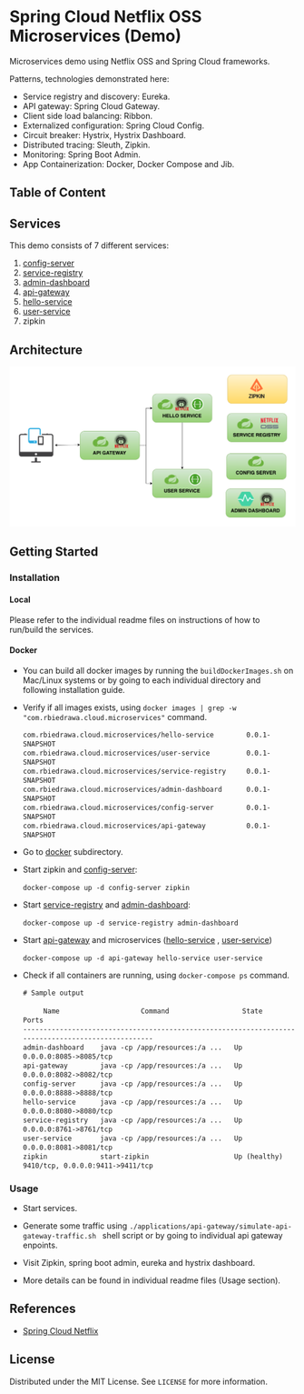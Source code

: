 # Spring Cloud Netflix OSS Microservices (Demo)

Microservices demo using Netflix OSS and Spring Cloud frameworks. 

Patterns, technologies demonstrated here: 

* Service registry and discovery: Eureka.
* API gateway: Spring Cloud Gateway.
* Client side load balancing: Ribbon.
* Externalized configuration: Spring Cloud Config.
* Circuit breaker: Hystrix, Hystrix Dashboard.
* Distributed tracing: Sleuth, Zipkin.
* Monitoring: Spring Boot Admin.
* App Containerization: Docker, Docker Compose and Jib.

## Table of Content

## Services

This demo consists of 7 different services:

1. [config-server](./applications/config-server)
2. [service-registry](./applications/service-registry)
3. [admin-dashboard](./applications/admin-dashboard)
4. [api-gateway](./applications/api-gateway)
5. [hello-service](./applications/services/hello-service)
6. [user-service](./applications/services/user-service)
7. zipkin


## Architecture

![architecture-diagram](./_docs/img/architecture.png)

## Getting Started

### Installation

#### Local

Please refer to the individual readme files on instructions of how to run/build the services.

#### Docker

* You can build all docker images by running the `buildDockerImages.sh` on Mac/Linux systems or by going to each
  individual directory and following installation guide.

* Verify if all images exists, using `docker images | grep -w "com.rbiedrawa.cloud.microservices"` command.

     ```
    com.rbiedrawa.cloud.microservices/hello-service        0.0.1-SNAPSHOT
    com.rbiedrawa.cloud.microservices/user-service         0.0.1-SNAPSHOT 
    com.rbiedrawa.cloud.microservices/service-registry     0.0.1-SNAPSHOT 
    com.rbiedrawa.cloud.microservices/admin-dashboard      0.0.1-SNAPSHOT 
    com.rbiedrawa.cloud.microservices/config-server        0.0.1-SNAPSHOT 
    com.rbiedrawa.cloud.microservices/api-gateway          0.0.1-SNAPSHOT 
    ```
* Go to [docker](deployment/docker) subdirectory.

* Start zipkin and [config-server](./applications/config-server):

  `docker-compose up -d config-server zipkin`

* Start [service-registry](./applications/service-registry) and [admin-dashboard](./applications/admin-dashboard):

  `docker-compose up -d service-registry admin-dashboard`

* Start [api-gateway](./applications/api-gateway) and
  microservices ([hello-service](./applications/services/hello-service)
  , [user-service](./applications/services/user-service))

  `docker-compose up -d api-gateway hello-service user-service`

* Check if all containers are running, using `docker-compose ps` command.

   ```shell
   # Sample output
  
        Name                    Command                  State                    Ports              
  ---------------------------------------------------------------------------------------------------
  admin-dashboard    java -cp /app/resources:/a ...   Up             0.0.0.0:8085->8085/tcp          
  api-gateway        java -cp /app/resources:/a ...   Up             0.0.0.0:8082->8082/tcp          
  config-server      java -cp /app/resources:/a ...   Up             0.0.0.0:8888->8888/tcp          
  hello-service      java -cp /app/resources:/a ...   Up             0.0.0.0:8080->8080/tcp          
  service-registry   java -cp /app/resources:/a ...   Up             0.0.0.0:8761->8761/tcp          
  user-service       java -cp /app/resources:/a ...   Up             0.0.0.0:8081->8081/tcp          
  zipkin             start-zipkin                     Up (healthy)   9410/tcp, 0.0.0.0:9411->9411/tcp
   ```

### Usage

* Start services.

* Generate some traffic using `./applications/api-gateway/simulate-api-gateway-traffic.sh ` shell script or by going to individual api gateway enpoints.

* Visit Zipkin, spring boot admin, eureka and hystrix dashboard.

* More details can be found in individual readme files (Usage section).

## References

* [Spring Cloud Netflix](https://spring.io/projects/spring-cloud-netflix)

## License

Distributed under the MIT License. See `LICENSE` for more information.